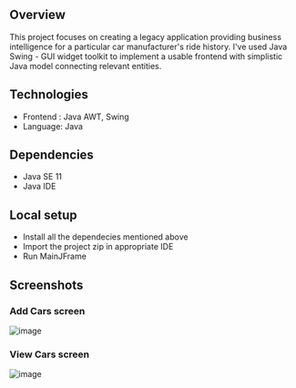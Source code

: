 ## Overview
This project focuses on creating a legacy application providing business intelligence for a particular car manufacturer's ride history. I've used Java Swing - GUI widget toolkit
to implement a usable frontend with simplistic Java model connecting relevant entities.

## Technologies
* Frontend : Java AWT, Swing
* Language: Java

## Dependencies
* Java SE 11
* Java IDE

## Local setup
* Install all the dependecies mentioned above
* Import the project zip in appropriate IDE
* Run MainJFrame

## Screenshots

### Add Cars screen
![image](https://user-images.githubusercontent.com/42530224/143975246-73cd01b3-77b9-4190-a31a-e97a8506767b.png)

### View Cars screen
![image](https://user-images.githubusercontent.com/42530224/143975348-cfcdb022-e434-4f5e-aefc-caa4b626c103.png)

